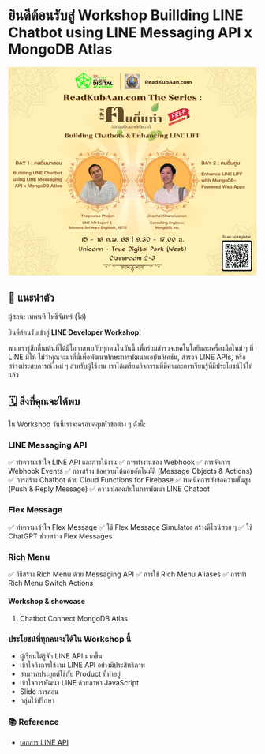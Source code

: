 # ยินดีต้อนรับสู่ Workshop Buillding LINE Chatbot using LINE Messaging API x MongoDB Atlas

<p align="center" width="100%">
    <img src="../assets/welcome.jpg"> 
</p>

## 🎉 แนะนำตัว

ผู้สอน: เทพนที โพธิ์จันทร์ (โอ๋)</br>

ยินดีต้อนรับเข้าสู่ **LINE Developer Workshop**!

พวกเรารู้สึกตื่นเต้นที่ได้มีโอกาสพบกับทุกคนในวันนี้ เพื่อร่วมสำรวจเทคโนโลยีและเครื่องมือใหม่ ๆ ที่ LINE มีให้ ไม่ว่าคุณจะมาที่นี่เพื่อพัฒนาทักษะการพัฒนาแอปพลิเคชัน, สำรวจ LINE APIs, หรือสร้างประสบการณ์ใหม่ ๆ สำหรับผู้ใช้งาน เราได้เตรียมกิจกรรมที่มีค่าและการเรียนรู้ที่มีประโยชน์ไว้ให้แล้ว

## 🗓️ สิ่งที่คุณจะได้พบ

ใน Workshop วันนี้เราจะครอบคลุมหัวข้อต่าง ๆ ดังนี้:

### LINE Messaging API
✅ ทำความเข้าใจ LINE API และการใช้งาน
✅ การทำงานของ Webhook
✅ การจัดการ Webhook Events
✅ การสร้าง ข้อความโต้ตอบอัตโนมัติ (Message Objects & Actions)
✅ การสร้าง Chatbot ด้วย Cloud Functions for Firebase
✅ เทคนิคการส่งข้อความขั้นสูง (Push & Reply Message)
✅ ความปลอดภัยในการพัฒนา LINE Chatbot

### Flex Message
✅ ทำความเข้าใจ Flex Message
✅ ใช้ Flex Message Simulator สร้างดีไซน์สวย ๆ
✅ ใช้ ChatGPT ช่วยสร้าง Flex Messages

### Rich Menu
✅ วิธีสร้าง Rich Menu ด้วย Messaging API
✅ การใช้ Rich Menu Aliases
✅ การทำ Rich Menu Switch Actions

####  Workshop & showcase 
1. Chatbot Connect MongoDB Atlas

### ประโยชน์ที่ทุกคนจะได้ใน Workshop นี้
- ผู้เรียนได้รู้จัก LINE API มากขึ้น 
- เข้าใจถึงการใช้งาน LINE API อย่างมีประสิทธิภาพ 
- สามารถประยุกต์ใช้กับ Product ที่ทำอยู่
- เข้าใจการพัฒนา LINE ด้วยภาษา JavaScript
- Slide การสอน
- กลุ่มไว้ปรึกษา

### 📚 Reference

- [เอกสาร LINE API](https://developers.line.biz/en/docs/)

